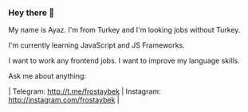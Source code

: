 ### Hey there 👋

My name is Ayaz. I'm from Turkey and I'm looking jobs without Turkey.

I'm currently learning JavaScript and JS Frameworks.

I want to work any frontend jobs. I want to improve my language skills.

Ask me about anything:

| Telegram: http://t.me/frostaybek | Instagram: http://instagram.com/frostaybek |
